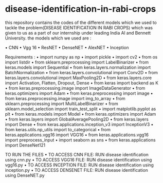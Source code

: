# disease-identification-in-rabi-crops
this repository contains the codes of the different models which we used to tackle the problem(DISEASE IDENTIFICATION IN RABI CROPS) which was given to us as a part of our internship under leading India AI and Bennett University. 
the models which we used are : 

•	CNN
•	Vgg 16
•	ResNET
•	DenseNET
•	AlexNET
•	Inception

Requirements : 
•	import numpy as np
•	import pickle
•	import cv2
•	from os import listdir
•	from sklearn.preprocessing import LabelBinarizer
•	from keras.models import Sequential
•	from keras.layers.normalization import BatchNormalization
•	from keras.layers.convolutional import Conv2D
•	from keras.layers.convolutional import MaxPooling2D
•	from keras.layers.core import Activation, Flatten, Dropout, Dense
•	from keras import backend as K
•	from keras.preprocessing.image import ImageDataGenerator
•	from keras.optimizers import Adam
•	from keras.preprocessing import image
•	from keras.preprocessing.image import img_to_array
•	from sklearn.preprocessing import MultiLabelBinarizer
•	from sklearn.model_selection import train_test_split
•	import matplotlib.pyplot as plt
•	from keras.models import Model
•	from keras.optimizers import Adam
•	from keras.layers import GlobalAveragePooling2D
•	from keras.layers import Dense
•	from keras.applications.inception_v3 import InceptionV3
•	from keras.utils.np_utils import to_categorical
•	from keras.applications.vgg16 import VGG16
•	from keras.applications.vgg16 import preprocess_input
•	import seaborn as sns
•	from keras.applications import DenseNet121


TO RUN THE FILES 
•	TO ACCESS CNN FILE: RUN disease identification using cnn.py
•	TO ACCESS VGG16 FILE: RUN disease identification using vgg16.py
•	TO ACCESS INCEPTION FILE: RUN disease identification using inception.py
•	TO ACCESS DENSENET FILE: RUN disease identification using DenseNET.py
